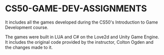 # CS50-GAME-DEV-ASSIGNMENTS
It includes all the games developed during the CS50's Introduction to Game Development course.

The games were built in LUA and C# on the Love2d and Unity Game Engine. It includes the original code provided by the instructor, Colton Ogden and the changes made to it.
